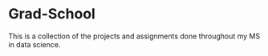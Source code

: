 # Grad-School
This is a collection of the projects and assignments done throughout my MS in data science.
